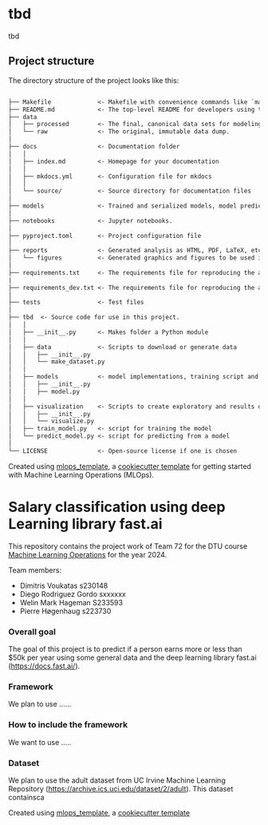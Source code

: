 # tbd

tbd

## Project structure

The directory structure of the project looks like this:

```txt

├── Makefile             <- Makefile with convenience commands like `make data` or `make train`
├── README.md            <- The top-level README for developers using this project.
├── data
│   ├── processed        <- The final, canonical data sets for modeling.
│   └── raw              <- The original, immutable data dump.
│
├── docs                 <- Documentation folder
│   │
│   ├── index.md         <- Homepage for your documentation
│   │
│   ├── mkdocs.yml       <- Configuration file for mkdocs
│   │
│   └── source/          <- Source directory for documentation files
│
├── models               <- Trained and serialized models, model predictions, or model summaries
│
├── notebooks            <- Jupyter notebooks.
│
├── pyproject.toml       <- Project configuration file
│
├── reports              <- Generated analysis as HTML, PDF, LaTeX, etc.
│   └── figures          <- Generated graphics and figures to be used in reporting
│
├── requirements.txt     <- The requirements file for reproducing the analysis environment
|
├── requirements_dev.txt <- The requirements file for reproducing the analysis environment
│
├── tests                <- Test files
│
├── tbd  <- Source code for use in this project.
│   │
│   ├── __init__.py      <- Makes folder a Python module
│   │
│   ├── data             <- Scripts to download or generate data
│   │   ├── __init__.py
│   │   └── make_dataset.py
│   │
│   ├── models           <- model implementations, training script and prediction script
│   │   ├── __init__.py
│   │   ├── model.py
│   │
│   ├── visualization    <- Scripts to create exploratory and results oriented visualizations
│   │   ├── __init__.py
│   │   └── visualize.py
│   ├── train_model.py   <- script for training the model
│   └── predict_model.py <- script for predicting from a model
│
└── LICENSE              <- Open-source license if one is chosen
```

Created using [mlops_template](https://github.com/SkafteNicki/mlops_template),
a [cookiecutter template](https://github.com/cookiecutter/cookiecutter) for getting
started with Machine Learning Operations (MLOps).



Salary classification using deep Learning library fast.ai
==============================

This repository contains the project work of Team 72 for the DTU course [Machine Learning Operations](https://kurser.dtu.dk/course/02476) for the year 2024.

Team members:

- Dimitris Voukatas s230148
- Diego Rodriguez Gordo sxxxxxx
- Welin Mark Hageman S233593
- Pierre Høgenhaug s223730

### Overall goal
 The goal of this project is to predict if a person earns more or less than $50k per year using some general data and the deep learning library fast.ai (https://docs.fast.ai/).

### Framework
We plan to use ......

### How to include the framework
We want to use .....

### Dataset
We plan to use the adult dataset from UC Irvine Machine Learning Repository (https://archive.ics.uci.edu/dataset/2/adult). This dataset containsca



Created using [mlops_template](https://github.com/SkafteNicki/mlops_template),
a [cookiecutter template](https://github.com/cookiecutter/cookiecutter) 
